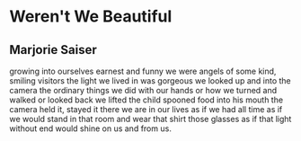 # Weren't We Beautiful
## Marjorie Saiser
growing into ourselves
earnest and funny we were
angels of some kind, smiling visitors
the light we lived in was gorgeous
we looked up and into the camera
the ordinary things we did with our hands
or how we turned and walked
or looked back we lifted the child
spooned food into his mouth
the camera held it, stayed it
there we are in our lives as if
we had all time
as if we would stand in that room
and wear that shirt those glasses
as if that light
without end
would shine on us
and from us.